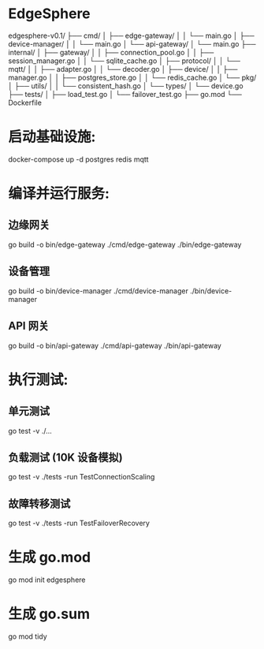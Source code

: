 # EdgeSphere

edgesphere-v0.1/
├── cmd/
│ ├── edge-gateway/
│ │ └── main.go
│ ├── device-manager/
│ │ └── main.go
│ └── api-gateway/
│ └── main.go
├── internal/
│ ├── gateway/
│ │ ├── connection_pool.go
│ │ ├── session_manager.go
│ │ └── sqlite_cache.go
│ ├── protocol/
│ │ └── mqtt/
│ │ ├── adapter.go
│ │ └── decoder.go
│ ├── device/
│ │ ├── manager.go
│ │ ├── postgres_store.go
│ │ └── redis_cache.go
│ └── pkg/
│ ├── utils/
│ │ └── consistent_hash.go
│ └── types/
│ └── device.go
├── tests/
│ ├── load_test.go
│ └── failover_test.go
├── go.mod
└── Dockerfile

# 启动基础设施:

docker-compose up -d postgres redis mqtt

# 编译并运行服务:

## 边缘网关

go build -o bin/edge-gateway ./cmd/edge-gateway
./bin/edge-gateway

## 设备管理

go build -o bin/device-manager ./cmd/device-manager
./bin/device-manager

## API 网关

go build -o bin/api-gateway ./cmd/api-gateway
./bin/api-gateway

# 执行测试:

## 单元测试

go test -v ./...

## 负载测试 (10K 设备模拟)

go test -v ./tests -run TestConnectionScaling

## 故障转移测试

go test -v ./tests -run TestFailoverRecovery

# 生成 go.mod

go mod init edgesphere

# 生成 go.sum

go mod tidy
